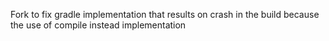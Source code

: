 Fork to fix gradle implementation that results on crash in the build because the use of compile instead implementation
